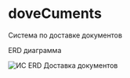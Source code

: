 # doveCuments

Система по доставке документов

ERD диаграмма

![ИС  ERD  Доставка документов](https://user-images.githubusercontent.com/61320091/122360575-27b5ca00-cf5f-11eb-84e5-cf81db8ee776.png)
